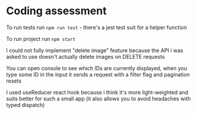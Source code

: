 # Coding assessment

To run tests run `npm run test` - there's a jest test suit for a helper function <br/> 

To run project run `npm start` <br/> 

I could not fully implement "delete image" feature because the API i was asked to use doesn't actually delete images on DELETE requests <br/>

You can open console to see which IDs are currently displayed, when you type some ID in the input it sends a request with a filter flag and pagination resets <br/>

I used useReducer react hook because i think it's more light-weighted and suits better for such a small app (it also allows you to avoid headaches with typed dispatch)

